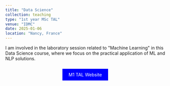 ```yaml
---
title: "Data Science"
collection: teaching
type: "1st year MSc TAL"
venue: "IDMC"
date: 2025-01-06
location: "Nancy, France"
---
```

I am involved in the laboratory session related to "Machine Learning" in this Data Science course, where we focus on the practical application of ML and NLP solutions.

<p align="center">
<a href="https://idmc.univ-lorraine.fr/courses/master-degree-1-nlp-2/" style="background-color: blue; color: white; padding: 10px 20px; text-align: center; text-decoration: none; display: inline-block; margin: 10px 5px; cursor: pointer;">M1 TAL Website</a>
</p>